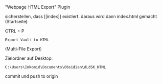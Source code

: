 "Webpage HTML Export" Plugin

sicherstellen, dass [[index]] existiert. 
daraus wird dann index.html gemacht (Startseite)

CTRL + P
```
Export Vault to HTML
```
(Multi-File Export)

Zielordner auf Desktop:
```
C:\Users\Inkomid\Documents\Obsidian\dLdSK_HTML
```

commit und push to origin
